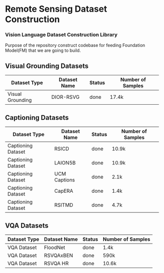 # Remote Sensing Dataset Construction

### Vision Language Dataset Construction Library

Purpose of the repository construct codebase for feeding Foundation Model(FM) that we are going to build.

## Visual Grounding Datasets

| Dataset Type       | Dataset Name    | Status | Number of Samples |
|--------------------|-----------------|--------|-------------------|
| Visual Grounding   | DIOR-RSVG       | done   | 17.4k             |

## Captioning Datasets

| Dataset Type       | Dataset Name    | Status | Number of Samples |
|--------------------|-----------------|--------|-------------------|
| Captioning Dataset | RSICD           | done   | 10.9k             |
| Captioning Dataset | LAION5B         | done   | 10.9k             |
| Captioning Dataset | UCM Captions    | done   | 2.1k              |
| Captioning Dataset | CapERA          | done   | 1.4k              |
| Captioning Dataset | RSITMD          | done   | 4.7k              |

## VQA Datasets

| Dataset Type       | Dataset Name    | Status | Number of Samples |
|--------------------|-----------------|--------|-------------------|
| VQA Dataset        | FloodNet        | done   | 1.4k              |
| VQA Dataset        | RSVQAxBEN       | done   | 590k              |
| VQA Dataset        | RSVQA HR        | done   | 10.6k             |
